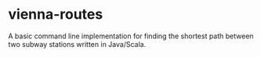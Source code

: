 # vienna-routes
A basic command line implementation for finding the shortest path between two subway stations written in Java/Scala.
